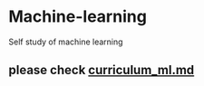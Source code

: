 # Machine-learning
Self study of machine learning
## please check [curriculum_ml.md]('https://github.com/krishnayele/Machine-learning/blob/master/Curriculam_ML.md')
